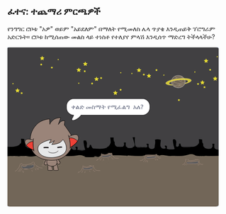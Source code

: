 ## ፈተና: ተጨማሪ ምርጫዎች

የንግግር ሮቦቱ "አዎ" ወይም "አይደለም" በማለት የሚመለስ ሌላ ጥያቄ እንዲጠይቅ ፕሮግራም አድርጉት። ሮቦቱ ከሚሰጠው መልስ ላይ ተነስቶ የተለያየ ምላሽ እንዲሰጥ ማድረግ ትችላላችሁ?

![screenshot](images/chatbot-joke.png)